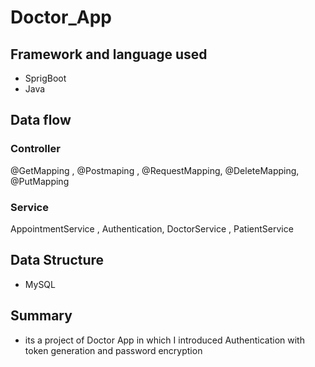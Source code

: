 # Doctor_App
## Framework and language used
* SprigBoot  
* Java

## Data flow

### Controller 
@GetMapping , @Postmaping , @RequestMapping, @DeleteMapping, @PutMapping

### Service 
AppointmentService , Authentication, DoctorService , PatientService

## Data Structure
* MySQL

## Summary
* its a project of Doctor App in which I introduced Authentication with token generation and password encryption

